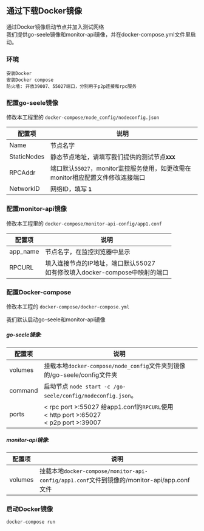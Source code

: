 ## 通过下载Docker镜像

通过Docker镜像启动节点并加入测试网络<br>
我们提供go-seele镜像和monitor-api镜像，并在docker-compose.yml文件里启动。

### 环境
	安装Docker
	安装Docker compose
	防火墙: 开放39007、55027端口，分别用于p2p连接和rpc服务

### 配置go-seele镜像
修改本工程里的 `docker-compose/node_config/nodeconfig.json`

| 配置项 | 说明 |
| ----------- | --------- |
| Name  | 节点名字  |
|  StaticNodes  | 静态节点地址，请填写我们提供的测试节点<s>**`XXX`**</s>  |
|  RPCAddr  | 端口默认`55027`，monitor监控服务使用，如更改需在monitor相应配置文件修改连接端口 |
|  NetworkID  | 网络ID，填写 **`1`**  |

### 配置monitor-api镜像
修改本工程里的 `docker-compose/monitor-api-config/app1.conf`

| 配置项 | 说明 |
| ----------- | --------- |
| app_name  | 节点名字，在监控浏览器中显示  |
| RPCURL  | 填入连接节点的IP地址，端口默认55027  <br> 如有修改填入docker-compose中映射的端口|

### 配置Docker-compose
修改本工程的 `docker-compose/docker-compose.yml`

我们默认启动go-seele和monitor-api镜像

##### go-seele镜像:

| 配置项 | 说明 |
| ----------- | --------- |
| volumes  | 挂载本地`docker-compose/node_config`文件夹到镜像的/go-seele/config文件夹  |
| command  | 启动节点 `node start -c /go-seele/config/nodeconfig.json`。|
| ports  | < rpc port >:55027 给app1.conf的`RPCURL`使用<br> < http port >:65027 <br> < p2p port >:39007|
##### monitor-api镜像:

| 配置项 | 说明 |
| ----------- | --------- |
| volumes  | 挂载本地`docker-compose/monitor-api-config/app1.conf`文件到镜像的/monitor-api/app.conf文件  |

### 启动Docker镜像
`docker-compose run`
